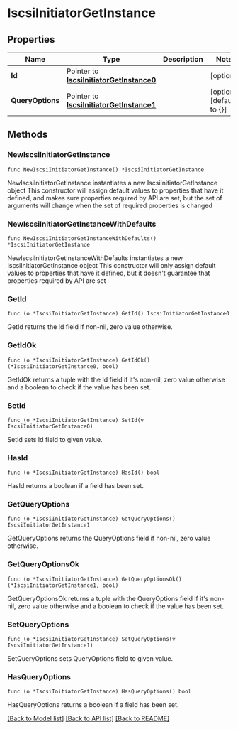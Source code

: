 # IscsiInitiatorGetInstance

## Properties

Name | Type | Description | Notes
------------ | ------------- | ------------- | -------------
**Id** | Pointer to [**IscsiInitiatorGetInstance0**](IscsiInitiatorGetInstance0.md) |  | [optional] 
**QueryOptions** | Pointer to [**IscsiInitiatorGetInstance1**](IscsiInitiatorGetInstance1.md) |  | [optional] [default to {}]

## Methods

### NewIscsiInitiatorGetInstance

`func NewIscsiInitiatorGetInstance() *IscsiInitiatorGetInstance`

NewIscsiInitiatorGetInstance instantiates a new IscsiInitiatorGetInstance object
This constructor will assign default values to properties that have it defined,
and makes sure properties required by API are set, but the set of arguments
will change when the set of required properties is changed

### NewIscsiInitiatorGetInstanceWithDefaults

`func NewIscsiInitiatorGetInstanceWithDefaults() *IscsiInitiatorGetInstance`

NewIscsiInitiatorGetInstanceWithDefaults instantiates a new IscsiInitiatorGetInstance object
This constructor will only assign default values to properties that have it defined,
but it doesn't guarantee that properties required by API are set

### GetId

`func (o *IscsiInitiatorGetInstance) GetId() IscsiInitiatorGetInstance0`

GetId returns the Id field if non-nil, zero value otherwise.

### GetIdOk

`func (o *IscsiInitiatorGetInstance) GetIdOk() (*IscsiInitiatorGetInstance0, bool)`

GetIdOk returns a tuple with the Id field if it's non-nil, zero value otherwise
and a boolean to check if the value has been set.

### SetId

`func (o *IscsiInitiatorGetInstance) SetId(v IscsiInitiatorGetInstance0)`

SetId sets Id field to given value.

### HasId

`func (o *IscsiInitiatorGetInstance) HasId() bool`

HasId returns a boolean if a field has been set.

### GetQueryOptions

`func (o *IscsiInitiatorGetInstance) GetQueryOptions() IscsiInitiatorGetInstance1`

GetQueryOptions returns the QueryOptions field if non-nil, zero value otherwise.

### GetQueryOptionsOk

`func (o *IscsiInitiatorGetInstance) GetQueryOptionsOk() (*IscsiInitiatorGetInstance1, bool)`

GetQueryOptionsOk returns a tuple with the QueryOptions field if it's non-nil, zero value otherwise
and a boolean to check if the value has been set.

### SetQueryOptions

`func (o *IscsiInitiatorGetInstance) SetQueryOptions(v IscsiInitiatorGetInstance1)`

SetQueryOptions sets QueryOptions field to given value.

### HasQueryOptions

`func (o *IscsiInitiatorGetInstance) HasQueryOptions() bool`

HasQueryOptions returns a boolean if a field has been set.


[[Back to Model list]](../README.md#documentation-for-models) [[Back to API list]](../README.md#documentation-for-api-endpoints) [[Back to README]](../README.md)


